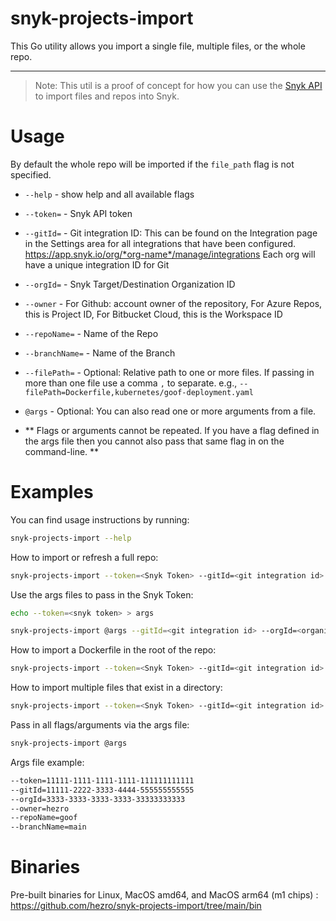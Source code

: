 # snyk-projects-import

This Go utility allows you import a single file, multiple files, or the whole repo.


***

> Note: This util is a proof of concept for how you can use the [Snyk API](https://snyk.docs.apiary.io/#reference/import-projects) to import files and repos into Snyk. 


# Usage
By default the whole repo will be imported if the `file_path` flag is not specified.
- `--help` - show help and all available flags
- `--token=` - Snyk API token
- `--gitId=` - Git integration ID: This can be found on the Integration page in the Settings area for all integrations that have been configured. https://app.snyk.io/org/*org-name*/manage/integrations Each org will have a unique integration ID for Git
- `--orgId=` - Snyk Target/Destination Organization ID
- `--owner` - For Github: account owner of the repository, For Azure Repos, this is Project ID, For Bitbucket Cloud, this is the Workspace ID
- `--repoName=` - Name of the Repo
- `--branchName=` - Name of the Branch
- `--filePath=` - Optional: Relative path to one or more files. If passing in more than one file use a comma `,` to separate. e.g., `--filePath=Dockerfile,kubernetes/goof-deployment.yaml`
- `@args` - Optional: You can also read one or more arguments from a file. 

- ** Flags or arguments cannot be repeated. If you have a flag defined in the args file then you cannot also pass that same flag in on the command-line. **


# Examples
You can find usage instructions by running:

```bash
snyk-projects-import --help
```

How to import or refresh a full repo:
```bash
snyk-projects-import --token=<Snyk Token> --gitId=<git integration id> --orgId=<organization id> --owner=<repo owner> --repoName=<repo name> --branchName=<branch name>
```


Use the args files to pass in the Snyk Token:
```bash
echo --token=<snyk token> > args
```
```bash
snyk-projects-import @args --gitId=<git integration id> --orgId=<organization id> --owner=<repo owner> --repoName=<repo name> --branchName=<branch name>
```


How to import a Dockerfile in the root of the repo:
```bash
snyk-projects-import --token=<Snyk Token> --gitId=<git integration id> --orgId=<organization id> --owner=<repo owner> --repoName=<repo name> --branchName=<branch name> --filePath=Dockerfile
```

How to import multiple files that exist in a directory:
```bash
snyk-projects-import --token=<Snyk Token> --gitId=<git integration id> --orgId=<organization id> --owner=<repo owner> --repoName=<repo name> --branchName=<branch name> --filePath=kubernetes/goof-deployment.yaml, kubernetes/goof-mongo-deployment.yaml
```

Pass in all flags/arguments via the args file:
```bash
snyk-projects-import @args
```
Args file example:

```bash
--token=11111-1111-1111-1111-111111111111
--gitId=11111-2222-3333-4444-555555555555
--orgId=3333-3333-3333-3333-33333333333
--owner=hezro
--repoName=goof
--branchName=main
```
# Binaries
Pre-built binaries for Linux, MacOS amd64, and MacOS arm64 (m1 chips) : https://github.com/hezro/snyk-projects-import/tree/main/bin
